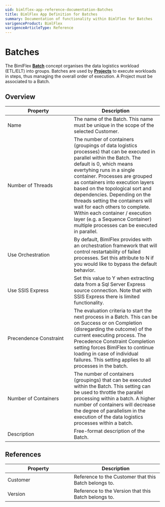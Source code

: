 ```yaml
---
uid: bimlflex-app-reference-documentation-Batches
title: BimlFlex App Definition for Batches
summary: Documentation of functionality within BimlFlex for Batches
varigenceProduct: BimlFlex
varigenceArticleType: Reference
---
```


# Batches

The BimlFlex [**Batch**](xref:bimlflex-batch-editor) concept organises the data logistics workload (ETL/ELT) into groups. Batches are used by [**Projects**](xref:bimlflex-project-editor) to execute workloads in steps, thus managing the overall order of execution. A Project must be associated to a Batch.

## Overview
  
| <div style="width:200px">Property</div> | Description |
| --------- | ----------- |
|Name | The name of the Batch. This name must be unique in the scope of the selected Customer.|
|Number of Threads | The number of containers (groupings of data logistics processes) that can be executed in parallel within the Batch. The default is 0, which means evertyhing runs in a single container. Processes are grouped as containers into execution layers based on the topological sort and dependencies. Depending on the threads setting the containers will wait for each others to complete. Within each container / execution layer (e.g. a Sequence Container) multiple processes can be executed in parallel.|
|Use Orchestration | By default, BimlFlex provides with an orchestration framework that will control restartability of failed processes. Set this attribute to N if you would like to bypass the default behavior.|
|Use SSIS Express | Set this value to Y when extracting data from a Sql Server Express source connection. Note that with SSIS Express there is limited functionality.|
|Precendence Constraint | The evaluation criteria to start the next process in a Batch. This can be on Success or on Completion (disregarding the outcome) of the current executing process. The Precedence Constraint Completion setting forces BimlFlex to continue loading in case of individual failures. This setting applies to all processes in the batch.|
|Number of Containers | The number of containers (groupings) that can be executed within the Batch. This setting can be used to throttle the parallel processing within a batch. A higher number of containers will decrease the degree of parallelism in the execution of the data logistics processes within a batch.|
|Description | Free-format description of the Batch.|

## References
  
| <div style="width:200px">Property</div> | Description |
| --------- | ----------- |
|Customer | Reference to the Customer that this Batch belongs to.|
|Version | Reference to the Version that this Batch belongs to.|

